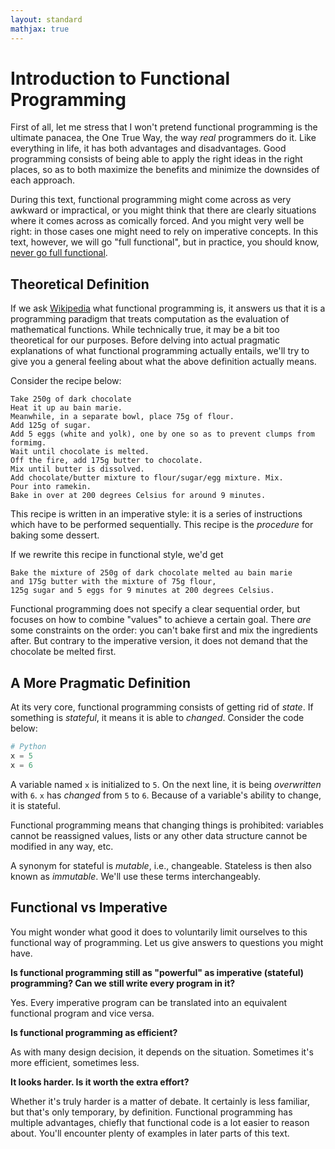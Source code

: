 ```yaml
---
layout: standard
mathjax: true
---
```

# Introduction to Functional Programming

First of all, let me stress that I won't pretend functional programming
is the ultimate panacea, the One True Way, the way *real* programmers do it.
Like everything in life, it has both advantages
and disadvantages. Good programming consists of being
able to apply the right ideas in the right places,
so as to both maximize the benefits and minimize the downsides
of each approach.

During this text, functional programming might come across as
very awkward or impractical, or you might think that there are clearly situations
where it comes across as comically forced. And you might very well be right:
in those cases one might  need to rely on imperative concepts.
In this text, however, we will go "full functional", but in practice,
you should know, [never go full functional](https://www.youtube.com/watch?v=X6WHBO_Qc-Q).

## Theoretical Definition

If we ask [Wikipedia](https://en.wikipedia.org/wiki/Functional_programming)
what functional programming is, it answers us that
it is a programming paradigm that
treats computation as the evaluation of mathematical functions.
While technically true, it may be a bit too theoretical
for our purposes. Before delving into actual pragmatic
explanations of what functional programming actually entails,
we'll try to give you a general feeling about
what the above definition actually means.

Consider the recipe below:

```text
Take 250g of dark chocolate
Heat it up au bain marie.
Meanwhile, in a separate bowl, place 75g of flour.
Add 125g of sugar.
Add 5 eggs (white and yolk), one by one so as to prevent clumps from formimg.
Wait until chocolate is melted.
Off the fire, add 175g butter to chocolate.
Mix until butter is dissolved.
Add chocolate/butter mixture to flour/sugar/egg mixture. Mix.
Pour into ramekin.
Bake in over at 200 degrees Celsius for around 9 minutes.
```

This recipe is written in an imperative style:
it is a series of instructions which have to be performed sequentially.
This recipe is the *procedure* for baking some dessert.

If we rewrite this recipe in functional style, we'd get

```text
Bake the mixture of 250g of dark chocolate melted au bain marie
and 175g butter with the mixture of 75g flour,
125g sugar and 5 eggs for 9 minutes at 200 degrees Celsius.
```

Functional programming does not specify a clear sequential order,
but focuses on how to combine "values" to achieve a certain goal.
There *are* some constraints on the order: you can't bake first and
mix the ingredients after. But contrary to the imperative version,
it does not demand that the chocolate be melted first.

## A More Pragmatic Definition

At its very core, functional programming consists of getting rid of *state*.
If something is *stateful*, it means it is able to *changed*.
Consider the code below:

```python
# Python
x = 5
x = 6
```

A variable named `x` is initialized to `5`. On the next line, it is being
*overwritten* with `6`. `x` has *changed* from `5` to `6`.
Because of a variable's ability to change, it is stateful.

Functional programming means that changing things is prohibited:
variables cannot be reassigned values, lists or any other data structure cannot be
modified in any way, etc.

A synonym for stateful is *mutable*, i.e., changeable. Stateless
is then also known as *immutable*. We'll use these terms interchangeably.

## Functional vs Imperative

You might wonder what good it does to voluntarily limit
ourselves to this functional way of programming. Let us give
answers to questions you might have.

**Is functional programming still as "powerful" as imperative (stateful) programming? Can we still write every program in it?**

Yes. Every imperative program can be translated into an equivalent
functional program and vice versa.

**Is functional programming as efficient?**

As with many design decision, it depends on the situation.
Sometimes it's more efficient, sometimes less.

**It looks harder. Is it worth the extra effort?**

Whether it's truly harder is a matter of debate. It certainly is less familiar,
but that's only temporary, by definition.
Functional programming has multiple advantages, chiefly
that functional code is a lot easier to reason about. You'll encounter
plenty of examples in later parts of this text.
